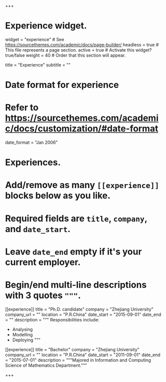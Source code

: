 +++
# Experience widget.
widget = "experience"  # See https://sourcethemes.com/academic/docs/page-builder/
headless = true  # This file represents a page section.
active = true  # Activate this widget? true/false
weight = 40  # Order that this section will appear.

title = "Experience"
subtitle = ""

# Date format for experience
#   Refer to https://sourcethemes.com/academic/docs/customization/#date-format
date_format = "Jan 2006"

# Experiences.
#   Add/remove as many `[[experience]]` blocks below as you like.
#   Required fields are `title`, `company`, and `date_start`.
#   Leave `date_end` empty if it's your current employer.
#   Begin/end multi-line descriptions with 3 quotes `"""`.
[[experience]]
  title = "Ph.D. candidate"
  company = "Zhejiang University"
  company_url = ""
  location = "P.R.China"
  date_start = "2015-09-01"
  date_end = ""
  description = """
  Responsibilities include:
  
  * Analysing
  * Modelling
  * Deploying
  """

[[experience]]
  title = "Bachelor"
  company = "Zhejiang University"
  company_url = ""
  location = "P.R.China"
  date_start = "2011-09-01"
  date_end = "2015-07-01"
  description = """Majored in Information and Computing Science of Mathematics Department."""

+++
